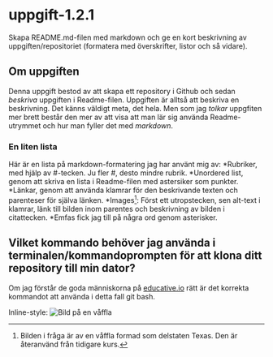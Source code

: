 # uppgift-1.2.1

Skapa README.md-filen med markdown och ge en kort beskrivning av uppgiften/repositoriet (formatera med överskrifter, listor och så vidare).

## Om uppgiften
Denna uppgift bestod av att skapa ett repository i Github och sedan *beskriva* uppgiften i Readme-filen. Uppgiften är alltså att beskriva en beskrivning. Det känns väldigt meta, det hela. Men som jag *tolkar* uppgfiten mer brett består den mer av att visa att man lär sig använda Readme-utrymmet och hur man fyller det med *markdown*.

### En liten lista
Här är en lista på markdown-formatering jag har använt mig av:
*Rubriker, med hjälp av #-tecken. Ju fler #, desto mindre rubrik.
*Unordered list, genom att skriva en lista i Readme-filen med astersiker som punkter.
*Länkar, genom att använda klamrar för den beskrivande texten och parenteser för själva länken.
*Images[^1]: Först ett utropstecken, sen alt-text i klamrar, länk till bilden inom parentes och beskrivning av bilden i citattecken.
*Emfas fick jag till på några ord genom asterisker.

## Vilket kommando behöver jag använda i terminalen/kommandoprompten för att klona ditt repository till min dator?
Om jag förstår de goda människorna på [educative.io](https://www.educative.io/answers/how-to-clone-a-git-repository-using-the-command-line) rätt är det korrekta kommandot att använda i detta fall git bash.


Inline-style: 
![Bild på en våffla](https://studenter.miun.se/~emfo2200/GTWM2/images/frilaggning02.png "En våffla")

[^1]: Bilden i fråga är av en våffla formad som delstaten Texas. Den är återanvänd från tidigare kurs.

